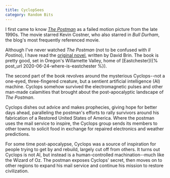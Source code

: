 ```yaml
---
title: CyclopSees
category: Random Bits
---
```


I first came to know [_The Postman_](https://en.wikipedia.org/wiki/The_Postman_(film)) as a failed motion picture from the late 1990s. The movie starred Kevin Costner, who also starred in _Bull Durham_, the blog's most frequently referenced movie.

Although I've never watched _The Postman_ (not to be confused with _Il Postino_), I have read the [original novel](https://en.wikipedia.org/wiki/The_Postman), written by David Brin. The book is pretty good, set in Oregon's Willamette Valley, home of [Eastchester]({% post_url 2020-06-24-where-is-eastchester %}).

The second part of the book revolves around the mysterious Cyclops--not a one-eyed, three-fingered creature, but a sentient artificial intelligence (AI) machine. Cyclops somehow survived the electromagnetic pulses and other man-made calamities that brought about the post-apocalyptic landscape of _The Postman_.

Cyclops dishes out advice and makes prophecies, giving hope for better days ahead, paralleling the postman's efforts to rally survivors around his fabrication of a Restored United States of America. Where the postman uses the mail service to inspire, the Cyclops group sends its members to other towns to solicit food in exchange for repaired electronics and weather predictions.

For some time post-apocalypse, Cyclops was a source of inspiration for people trying to get by and rebuild, largely cut off from others. It turns out Cyclops is not AI, but instead is a human-controlled machination--much like the Wizard of Oz. The postman exposes Cyclops' secret, then moves on to other regions to expand his mail service and continue his mission to restore civilization.

